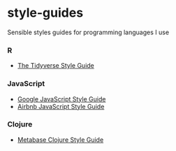 # style-guides
Sensible styles guides for programming languages I use


### R

* [The Tidyverse Style Guide](https://style.tidyverse.org/)


### JavaScript

* [Google JavaScript Style Guide](https://google.github.io/styleguide/jsguide.html)
* [Airbnb JavaScript Style Guide](https://github.com/airbnb/javascript)


### Clojure

* [Metabase Clojure Style Guide](https://github.com/metabase/metabase/wiki/Metabase-Clojure-Style-Guide)
